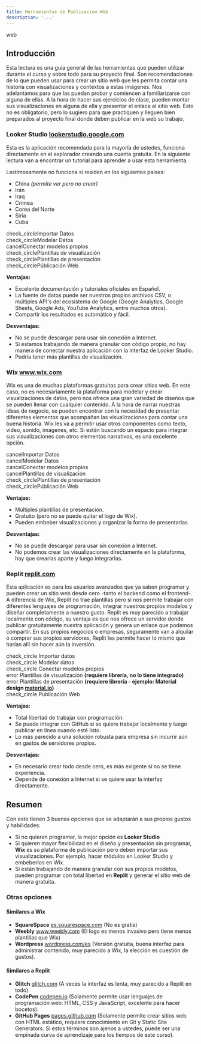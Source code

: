 ```yaml
---
title: Herramientas de Publicación Web
description: '...'
---
```


<span class="material-icons title-icon">web</span>

## Introducción

Esta lectura es una guía general de las herramientas que pueden utilizar durante el curso y sobre todo para su proyecto final. Son recomendaciones de lo que pueden usar para crear un sitio web que les permita contar una historia con visualizaciones y contextos a estas imágenes. Nos adelantamos para que las puedan probar y comiencen a familiarizarse con alguna de ellas. A la hora de hacer sus ejercicios de clase, pueden montar sus visualizaciones en alguna de ella y presentar el enlace al sitio web. Esto no es obligatorio, pero lo sugiero para que practiquen y lleguen bien preparados al proyecto final donde deben publicar en la web su trabajo.

### Looker Studio <a href="https://lookerstudio.google.com/" target="_blank">lookerstudio.google.com</a>

Esta es la aplicación recomendada para la mayoría de ustedes, funciona directamente en el explorador creando una cuenta gratuita. En la siguiente lectura van a encontrar un tutorial para aprender a usar esta herramienta.

Lastimosamente no funciona si residen en los siguientes países:

- China _(permite ver pero no crear)_
- Irán
- Iraq
- Crimea
- Corea del Norte
- Siria
- Cuba

<span class="material-icons check si-puede">check_circle</span>Importar Datos  
<span class="material-icons check si-puede">check_circle</span>Modelar Datos  
<span class="material-icons check no-puede">cancel</span>Conectar modelos propios  
<span class="material-icons check si-puede">check_circle</span>Plantillas de visualización  
<span class="material-icons check si-puede">check_circle</span>Plantillas de presentación  
<span class="material-icons check si-puede">check_circle</span>Públicación Web

**Ventajas:**

- Excelente documentación y tutoriales oficiales en Español.
- La fuente de datos puede ser nuestros propios archivos CSV, o múltiples API's del ecosistema de Google (Google Analytics, Google Sheets, Google Ads, YouTube Analytics, entre muchos otros).
- Compartir los resultados es automático y fácil.

**Desventajas:**

- No se puede descargar para usar sin conexión a Internet.
- Si estamos trabajando de manera granular con código propio, no hay manera de conectar nuestra aplicación con la interfaz de Looker Studio.
- Podría tener más plantillas de visualización.

### Wix <a href="https://www.wix.com/" target="_blank">www.wix.com</a>

Wix es una de muchas plataformas gratuitas para crear sitios web. En este caso, no es necesariamente la plataforma para modelar y crear visualizaciones de datos, pero nos ofrece una gran variedad de diseños que se pueden llenar con cualquier contenido. A la hora de narrar nuestras ideas de negocio, se pueden encontrar con la necesidad de presentar diferentes elementos que acompañan las visualizaciones para contar una buena historia. Wix les va a permitir usar otros componentes como texto, video, sonido, imágenes, etc. Si están buscando un espacio para integrar sus visualizaciones con otros elementos narrativos, es una excelente opción.

<span class="material-icons check no-puede">cancel</span>Importar Datos  
<span class="material-icons check no-puede">cancel</span>Modelar Datos  
<span class="material-icons check no-puede">cancel</span>Conectar modelos propios  
<span class="material-icons check no-puede">cancel</span>Plantillas de visualización  
<span class="material-icons check si-puede">check_circle</span>Plantillas de presentación  
<span class="material-icons check si-puede">check_circle</span>Públicación Web

**Ventajas:**

- Múltiples plantillas de presentación.
- Gratuito (pero no se puede quitar el logo de Wix).
- Pueden embeber visualizaciones y organizar la forma de presentarlas.

**Desventajas:**

- No se puede descargar para usar sin conexión a Internet.
- No podemos crear las visualizaciones directamente en la plataforma, hay que crearlas aparte y luego integrarlas.

### Replit <a href="https://replit.com/" target="_blank">replit.com</a>

Esta aplicación es para los usuarios avanzados que ya saben programar y pueden crear un sitio web desde cero -tanto el backend como el frontend-. A diferencia de Wix, Replit no trae plantillas pero sí nos permite trabajar con diferentes lenguajes de programación, integrar nuestros propios modelos y diseñar completamente a nuestro gusto. Replit es muy parecido a trabajar localmente con código, su ventaja es que nos ofrece un servidor donde publicar gratuitamente nuestra aplicación y genera un enlace que podemos compartir. En sus propios negocios o empresas, seguramente van a alquilar o comprar sus propios servidores, Replit les permite hacer lo mismo que harían allí sin hacer aún la inversión.

<span class="material-icons check si-puede">check_circle</span> Importar datos  
<span class="material-icons check si-puede">check_circle</span> Modelar datos  
<span class="material-icons check si-puede">check_circle</span> Conectar modelos propios  
<span class="material-icons check puede">error</span> Plantillas de visualización **(requiere librería, no lo tiene integrado)**  
<span class="material-icons check puede">error</span> Plantillas de presentación **(requiere librería - ejemplo: Material design <a href="https://material.io" target="_blank">material.io</a>)**  
<span class="material-icons check si-puede">check_circle</span> Publicación Web

**Ventajas:**

- Total libertad de trabajar con programación.
- Se puede integrar con GitHub si se quiere trabajar localmente y luego publicar en línea cuando esté listo.
- Lo más parecido a una solución robusta para empresa sin incurrir aún en gastos de servidores propios.

**Desventajas:**

- En necesario crear todo desde cero, es más exigente si no se tiene experiencia.
- Depende de conexión a Internet si se quiere usar la interfaz directamente.

## Resumen

Con esto tienen 3 buenas opciones que se adaptarán a sus propios gustos y habilidades:

- Si no quieren programar, la mejor opción es **Looker Studio**
- Si quieren mayor flexibilidad en el diseño y presentación sin programar, **Wix** es su plataforma de publicación pero deben importar sus visualizaciones. Por ejemplo, hacer módulos en Looker Studio y embeberlos en Wix.
- Si están trabajando de manera granular con sus propios modelos, pueden programar con total libertad en **Replit** y generar el sitio web de manera gratuita.

### Otras opciones

#### Similares a Wix

- **SquareSpace** <a href="https://es.squarespace.com/" target="_blank">es.squarespace.com</a> (No es gratis)
- **Weebly** <a href="https://www.weebly.com" target="_blank">www.weebly.com</a> (El logo es menos invasivo pero tiene menos plantillas que Wix)
- **Wordpress** <a href="https://wordpress.com/es/" target="_blank">wordpress.com/es</a> (Versión gratuita, buena interfaz para administrar contenido, muy parecido a Wix, la elección es cuestión de gustos).

#### Similares a Replit

- **Glitch** <a href="https://glitch.com/" target="_blank">glitch.com</a> (A veces la interfaz es lenta, muy parecido a Replit en todo).
- **CodePen** <a href="https://codepen.io" target="_blank">codepen.io</a> (Solamente permite usar lenguajes de programación web: HTML, CSS y JavaScript, excelente para hacer bocetos).
- **GitHub Pages** <a href="https://pages.github.com/" target="_blank">pages.github.com</a> (Solamente permite crear sitios web con HTML estático, requiere conocimiento en Git y Static Site Generators. Si estos términos son ajenos a ustedes, puede ser una empinada curva de aprendizaje para los tiempos de este curso).

